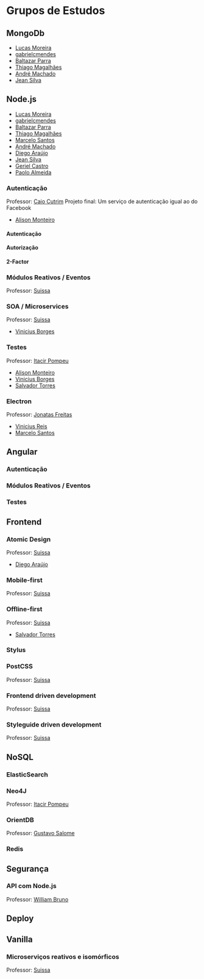 # Grupos de Estudos

## MongoDb
- [Lucas Moreira](https://github.com/fauker)
- [gabrielcmendes](https://github.com/gabrielcmendes)
- [Baltazar Parra](https://github.com/ravenNNN)
- [Thiago Magalhães](https://github.com/Thiago-Magalhaes)
- [André Machado](https://github.com/andresmachado)
- [Jean Silva](https://github.com/fjeansilva)

## Node.js
- [Lucas Moreira](https://github.com/fauker)
- [gabrielcmendes](https://github.com/gabrielcmendes)
- [Baltazar Parra](https://github.com/ravenNNN)
- [Thiago Magalhães](https://github.com/Thiago-Magalhaes)
- [Marcelo Santos](https://github.com/MarceSanto)
- [André Machado](https://github.com/andresmachado)
- [Diego Araújo](https://github.com/diihfilipe)
- [Jean Silva](https://github.com/fjeansilva)
- [Geriel Castro](https://github.com/geriel)
- [Paolo Almeida](https://github.com/paoloalmeida)

### Autenticação
Professor: [Caio Cutrim]()
Projeto final: Um serviço de autenticação igual ao do Facebook

- [Alison Monteiro](https://github.com/alisonmonteiro)

#### Autenticação
#### Autorização
#### 2-Factor

### Módulos Reativos / Eventos
Professor: [Suissa](https://github.com/suissa)

### SOA / Microservices
Professor: [Suissa](https://github.com/suissa)

- [Vinicius Borges](https://github.com/BX-L)

### Testes
Professor: [Itacir Pompeu]()

- [Alison Monteiro](https://github.com/alisonmonteiro)
- [Vinicius Borges](https://github.com/BX-L)
- [Salvador Torres](https://github.com/ssatorres)

### Electron
Professor: [Jonatas Freitas](https://github.com/jonatasfreitasv)

- [Vinicius Reis](https://github.com/vinicius73)
- [Marcelo Santos](https://github.com/MarceSanto)

## Angular

### Autenticação

### Módulos Reativos / Eventos

### Testes

## Frontend

### Atomic Design
Professor: [Suissa](https://github.com/suissa)
- [Diego Araújo](https://github.com/diihfilipe)

### Mobile-first
Professor: [Suissa](https://github.com/suissa)

### Offline-first
Professor: [Suissa](https://github.com/suissa)

- [Salvador Torres](https://github.com/ssatorres)

### Stylus

### PostCSS
Professor: [Suissa](https://github.com/suissa)

### Frontend driven development
Professor: [Suissa](https://github.com/suissa)

### Styleguide driven development
Professor: [Suissa](https://github.com/suissa)

## NoSQL

### ElasticSearch
### Neo4J
Professor: [Itacir Pompeu]()

### OrientDB
Professor: [Gustavo Salome]()

### Redis

## Segurança

### API com Node.js
Professor: [William Bruno](https://github.com/wbruno)

## Deploy

## Vanilla

### Microserviços reativos e isomórficos
Professor: [Suissa](https://github.com/suissa)